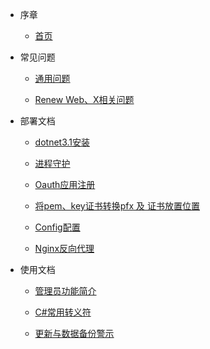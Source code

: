 - 序章

    - [首页](README.md)

- 常见问题

   - [通用问题](Questions.md)

   - [Renew Web、X相关问题](Renew_Web-Questions.md)

- 部署文档

   - [dotnet3.1安装](dotnet-help-Home.md)
 
   - [进程守护](systemd-help-Home.md)

   - [Oauth应用注册](App-registrations-help-Home.md)

   - [将pem、key证书转换pfx 及 证书放置位置](pfx-help.md)

   - [Config配置](Config-help.md)
 
   - [Nginx反向代理](Nginx-help.md)

- 使用文档

  - [管理员功能简介](program-help.md)

  - [C#常用转义符](CSharpSymbol.md)

  - [更新与数据备份警示](update_and_backup-help.md)
